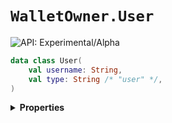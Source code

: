 # `WalletOwner.User`


![API: Experimental/Alpha](https://img.shields.io/static/v1?label=API&message=Experimental/Alpha&color=orange&style=flat-square)



```kotlin
data class User(
    val username: String,
    val type: String /* "user" */,
)
```

<details>
<summary>
<b>Properties</b>
</summary>

<details>
<summary>
<code>username</code>: <code><code><a href='https://kotlinlang.org/api/latest/jvm/stdlib/kotlin/-string/'>String</a></code></code>
</summary>





</details>

<details>
<summary>
<code>type</code>: <code><code>String /* "user" */</code></code> The type discriminator
</summary>

![API: Stable](https://img.shields.io/static/v1?label=API&message=Stable&color=green&style=flat-square)




</details>



</details>

